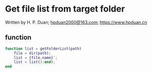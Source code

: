 # Get file list from target folder
Written by H. P. Duan; hpduan2000@163.com; https://www.hpduan.cn  

## function
```matlab
function list = getFolderList(path)
    file = dir(path);
    list = {file.name}';
    list = list(3:end);
end
```
